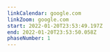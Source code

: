 ```yaml
---
linkCalendar: google.com
linkZoom: google.com
start: 2022-01-20T23:53:49.197Z
end: 2022-01-20T23:53:50.058Z
phaseNumber: 1
---
```

